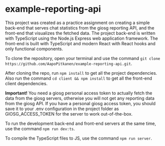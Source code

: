 # example-reporting-api

This project was created as a practice assignment on creating a simple back-end that serves chat statistics from the giosg reporting API, and the front-end that visualizes the fetched data. The project back-end is written with TypeScript using the Node.js Express web application framework.
The front-end is built with TypeScript and modern React with React hooks and only functional components. 

To clone the repository, open your terminal and use the command `git clone https://github.com/AapoPitkanen/example-reporting-api.git`. 

After cloning the repo, run `npm install` to get all the project dependencies. Also run the command `cd client && npm install` to get all the front-end client dependencies.

**Important!** You need a giosg personal access token to actually fetch the data from the giosg servers, 
otherwise you will not get any reporting data from the giosg API. 
If you have a personal giosg access token, you should save it to your .env configuration in the project folder as GIOSG_ACCESS_TOKEN
for the server to work out-of-the-box.

To run the development back-end and front-end servers at the same time, use the command `npm run dev:ts`.

To compile the TypeScript files to JS, use the command `npm run server`.

